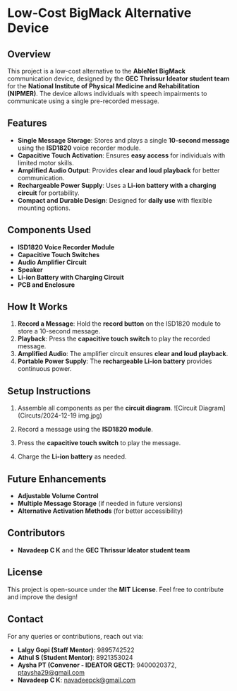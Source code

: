 # Low-Cost BigMack Alternative Device

## Overview
This project is a low-cost alternative to the **AbleNet BigMack** communication device, designed by the **GEC Thrissur Ideator student team** for the **National Institute of Physical Medicine and Rehabilitation (NIPMER)**. The device allows individuals with speech impairments to communicate using a single pre-recorded message.

## Features
- **Single Message Storage**: Stores and plays a single **10-second message** using the **ISD1820** voice recorder module.
- **Capacitive Touch Activation**: Ensures **easy access** for individuals with limited motor skills.
- **Amplified Audio Output**: Provides **clear and loud playback** for better communication.
- **Rechargeable Power Supply**: Uses a **Li-ion battery with a charging circuit** for portability.
- **Compact and Durable Design**: Designed for **daily use** with flexible mounting options.

## Components Used
- **ISD1820 Voice Recorder Module**
- **Capacitive Touch Switches**
- **Audio Amplifier Circuit**
- **Speaker**
- **Li-ion Battery with Charging Circuit**
- **PCB and Enclosure**

## How It Works
1. **Record a Message**: Hold the **record button** on the ISD1820 module to store a 10-second message.
2. **Playback**: Press the **capacitive touch switch** to play the recorded message.
3. **Amplified Audio**: The amplifier circuit ensures **clear and loud playback**.
4. **Portable Power Supply**: The **rechargeable Li-ion battery** provides continuous power.

## Setup Instructions

1. Assemble all components as per the **circuit diagram**.
![Circuit Diagram](Circuts/2024-12-19 img.jpg)

2. Record a message using the **ISD1820 module**.
3. Press the **capacitive touch switch** to play the message.
4. Charge the **Li-ion battery** as needed.

## Future Enhancements
- **Adjustable Volume Control**
- **Multiple Message Storage** (if needed in future versions)
- **Alternative Activation Methods** (for better accessibility)

## Contributors
- **Navadeep C K** and the **GEC Thrissur Ideator student team**

## License
This project is open-source under the **MIT License**. Feel free to contribute and improve the design!

## Contact
For any queries or contributions, reach out via:

- **Lalgy Gopi (Staff Mentor)**: 9895742522
- **Athul S (Student Mentor)**: 8921353024
- **Aysha PT (Convenor - IDEATOR GECT)**: 9400020372, [ptaysha29@gmail.com](mailto:ptaysha29@gmail.com)
- **Navadeep C K**: [navadeepck@gmail.com](mailto:navadeepck@gmail.com)

